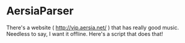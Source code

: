 AersiaParser
============

There's a website ( http://vip.aersia.net/ ) that has really good music. Needless to say, I want it offline. Here's a script that does that!
